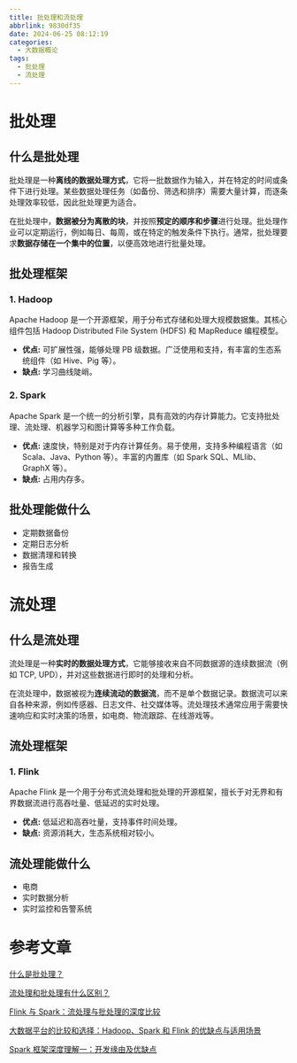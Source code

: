 ```yaml
---
title: 批处理和流处理
abbrlink: 9830df35
date: 2024-06-25 08:12:19
categories:
  - 大数据概论
tags:
  - 批处理
  - 流处理
---
```


# 批处理

## 什么是批处理

批处理是一种**离线的数据处理方式**，它将一批数据作为输入，并在特定的时间或条件下进行处理。某些数据处理任务（如备份、筛选和排序）需要大量计算，而逐条处理效率较低，因此批处理更为适合。

在批处理中，**数据被分为离散的块**，并按照**预定的顺序和步骤**进行处理。批处理作业可以定期运行，例如每日、每周，或在特定的触发条件下执行。通常，批处理要求**数据存储在一个集中的位置**，以便高效地进行批量处理。

## 批处理框架

### 1. Hadoop

Apache Hadoop 是一个开源框架，用于分布式存储和处理大规模数据集。其核心组件包括 Hadoop Distributed File System (HDFS) 和 MapReduce 编程模型。

- **优点:** 可扩展性强，能够处理 PB 级数据。广泛使用和支持，有丰富的生态系统组件（如 Hive、Pig 等）。
- **缺点:** 学习曲线陡峭。

### 2. Spark

Apache Spark 是一个统一的分析引擎，具有高效的内存计算能力。它支持批处理、流处理、机器学习和图计算等多种工作负载。

- **优点:** 速度快，特别是对于内存计算任务。易于使用，支持多种编程语言（如 Scala、Java、Python 等）。丰富的内置库（如 Spark SQL、MLlib、GraphX 等）。
- **缺点:** 占用内存多。

## 批处理能做什么

- 定期数据备份
- 定期日志分析
- 数据清理和转换
- 报告生成

# 流处理

## 什么是流处理

流处理是一种**实时的数据处理方式**，它能够接收来自不同数据源的连续数据流（例如 TCP, UPD），并对这些数据进行即时的处理和分析。

在流处理中，数据被视为**连续流动的数据流**，而不是单个数据记录。数据流可以来自各种来源，例如传感器、日志文件、社交媒体等。流处理技术通常应用于需要快速响应和实时决策的场景，如电商、物流跟踪、在线游戏等。

## 流处理框架

### 1. Flink

Apache Flink 是一个用于分布式流处理和批处理的开源框架，擅长于对无界和有界数据流进行高吞吐量、低延迟的实时处理。

- **优点:** 低延迟和高吞吐量，支持事件时间处理。
- **缺点:** 资源消耗大，生态系统相对较小。

## 流处理能做什么

- 电商
- 实时数据分析
- 实时监控和告警系统

# 参考文章

[什么是批处理？](https://aws.amazon.com/cn/what-is/batch-processing/)

[流处理和批处理有什么区别？](https://www.transwarp.cn/bd/1121)

[Flink 与 Spark：流处理与批处理的深度比较](https://cloud.baidu.com/article/2877295)

[大数据平台的比较和选择：Hadoop、Spark 和 Flink 的优缺点与适用场景](https://cloud.tencent.com/developer/article/2385402)

[Spark 框架深度理解一：开发缘由及优缺点](https://juejin.cn/post/7124856419290972197)
